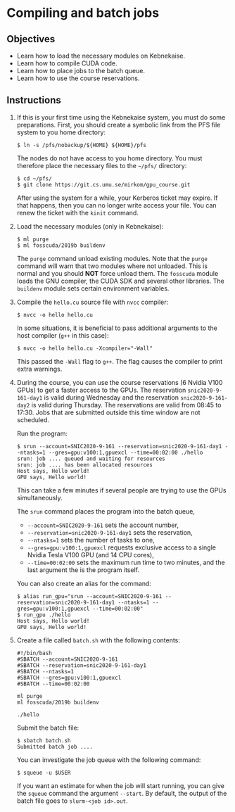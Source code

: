 # Compiling and batch jobs

## Objectives

 - Learn how to load the necessary modules on Kebnekaise.
 - Learn how to compile CUDA code.
 - Learn how to place jobs to the batch queue.
 - Learn how to use the course reservations.

## Instructions

 1. If this is your first time using the Kebnekaise system, you must do some
    preparations. First, you should create a symbolic link from the PFS file
    system to you home directory:
    
    ```
    $ ln -s /pfs/nobackup/${HOME} ${HOME}/pfs
    ```
    
    The nodes do not have access to you home directory. You must therefore place
    the necessary files to the `~/pfs/` directory:
    
    ```
    $ cd ~/pfs/
    $ git clone https://git.cs.umu.se/mirkom/gpu_course.git
    ```
    
    After using the system for a while, your Kerberos ticket may expire. If that
    happens, then you can no longer write access your file. You can renew the
    ticket with the `kinit` command.

 2. Load the necessary modules (only in Kebnekaise):
 
    ```
    $ ml purge
    $ ml fosscuda/2019b buildenv
    ```
    
    The `purge` command unload existing modules. Note that the `purge` command
    will warn that two modules where not unloaded. This is normal and you should
    **NOT** force unload them. The `fosscuda` module loads the GNU compiler,
    the CUDA SDK and several other libraries. The `buildenv` module sets certain
    environment variables.

 3. Compile the `hello.cu` source file with `nvcc` compiler:
 
    ```
    $ nvcc -o hello hello.cu
    ```
    
    In some situations, it is beneficial to pass additional arguments to the
    host compiler (`g++` in this case):
    
    ```
    $ nvcc -o hello hello.cu -Xcompiler="-Wall"
    ```
    
    This passed the `-Wall` flag to `g++`. The flag causes the compiler to print
    extra warnings.

 4. During the course, you can use the course reservations (6 Nvidia V100 GPUs)
    to get a faster access to the GPUs. The reservation `snic2020-9-161-day1` is
    valid during Wednesday and the reservation `snic2020-9-161-day2` is valid
    during Thursday. The reservations are valid from 08:45 to 17:30. Jobs that
    are submitted outside this time window are not scheduled.
  
    Run the program:
 
    ```
    $ srun --account=SNIC2020-9-161 --reservation=snic2020-9-161-day1 --ntasks=1 --gres=gpu:v100:1,gpuexcl --time=00:02:00 ./hello
    srun: job .... queued and waiting for resources
    srun: job .... has been allocated resources
    Host says, Hello world!
    GPU says, Hello world!
    ```
    
    This can take a few minutes if several people are trying to use the GPUs
    simultaneously. 
    
    The `srun` command places the program into the batch queue, 
     - `--account=SNIC2020-9-161` sets the account number,
     - `--reservation=snic2020-9-161-day1` sets the reservation,
     - `--ntasks=1` sets the number of tasks to one,
     - `--gres=gpu:v100:1,gpuexcl` requests exclusive access to a single Nvidia
       Tesla V100 GPU (and 14 CPU cores), 
     - `--time=00:02:00` sets the maximum run time to two minutes, 
    and the last argument the is the program itself.
    
    You can also create an alias for the command:
    
    ```
    $ alias run_gpu="srun --account=SNIC2020-9-161 --reservation=snic2020-9-161-day1 --ntasks=1 --gres=gpu:v100:1,gpuexcl --time=00:02:00"
    $ run_gpu ./hello
    Host says, Hello world!
    GPU says, Hello world!
    ```

 5. Create a file called `batch.sh` with the following contents:
 
    ```
    #!/bin/bash
    #SBATCH --account=SNIC2020-9-161
    #SBATCH --reservation=snic2020-9-161-day1
    #SBATCH --ntasks=1
    #SBATCH --gres=gpu:v100:1,gpuexcl
    #SBATCH --time=00:02:00

    ml purge
    ml fosscuda/2019b buildenv

    ./hello
    ```
    
    Submit the batch file:
    
    ```
    $ sbatch batch.sh 
    Submitted batch job ....
    ```
    
    You can investigate the job queue with the following command: 
    
    ```
    $ squeue -u $USER
    ```
    
    If you want an estimate for when the job will start running, you can
    give the `squeue` command the argument `--start`. By default, the output of
    the batch file goes to `slurm-<job id>.out`.
